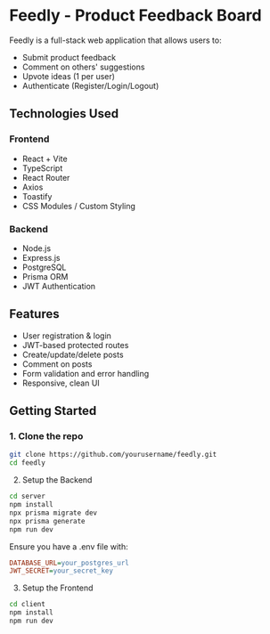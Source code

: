 #  Feedly - Product Feedback Board

Feedly is a full-stack web application that allows users to:
-  Submit product feedback
-  Comment on others' suggestions
-  Upvote ideas (1 per user)
-  Authenticate (Register/Login/Logout)

##  Technologies Used

### Frontend
- React + Vite
- TypeScript
- React Router
- Axios
- Toastify
- CSS Modules / Custom Styling

### Backend
- Node.js
- Express.js
- PostgreSQL
- Prisma ORM
- JWT Authentication

##  Features

- User registration & login
- JWT-based protected routes
- Create/update/delete posts
- Comment on posts
- Form validation and error handling
- Responsive, clean UI

##  Getting Started

### 1. Clone the repo

```bash
git clone https://github.com/yourusername/feedly.git
cd feedly
```

2. Setup the Backend


```bash
cd server
npm install
npx prisma migrate dev
npx prisma generate
npm run dev
```

Ensure you have a .env file with:

```ini
DATABASE_URL=your_postgres_url
JWT_SECRET=your_secret_key
```

3. Setup the Frontend
   
```bash
cd client
npm install
npm run dev
```




